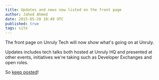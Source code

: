 ```yaml
---
title: Updates and news now listed on the front page
author: Jahed Ahmed
date: 2015-05-20 10:49 UTC
published: true
tags: site
---
```


The front page on Unruly Tech will now show what's going on at Unruly.

Updates includes tech talks both hosted at Unruly HQ and presented at other events, initiatives we're taking such as
Developer Exchanges and open roles.

So [keep posted](http://tech.unruly.co/)!